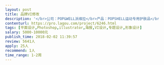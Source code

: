 ```yaml
---                
layout: post       
title: 品牌VI修改           
description: '</br>公司：POP&WELL派维拉</br>产品：POPSHELL运动专用护肤品</br>产品介绍：源自台湾的运动护肤专用品POPSHELL，为运动人群在运动中的肌肤提供专业的护理。</br>所需项目：</br>1，在已有的品牌整体设计的基础上做修改，更突出品牌的dna</br>2，品牌产品介绍部分修改</br>3，线上销售平台平面修改</br>4，微信公众号UI设计</br>'     
contenturl: https://pro.lagou.com/project/6246.html      
tags: [平面设计,Photoshop,illustrator,海报,VI设计,专题设计,形象设计]            
salary: 5000-10000元          
publish_time: 2018-02-02 11:39:57         
review: 5641人                   
apply: 25人                   
recommend: 1人                   
time_range: 1-2周              
---                 
```

